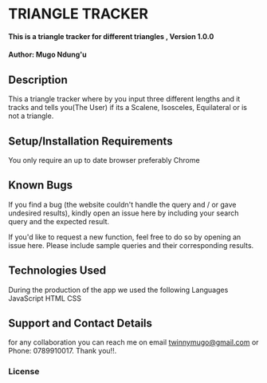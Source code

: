 # TRIANGLE TRACKER

#### This is a triangle tracker for different triangles , Version 1.0.0

#### Author: Mugo Ndung'u

## Description

This a triangle tracker where by you input three different lengths and it tracks and tells you(The User) if its a Scalene, Isosceles, Equilateral or is not a triangle.

## Setup/Installation Requirements

You only require an up to date browser preferably Chrome
## Known Bugs

If you find a bug (the website couldn't handle the query and / or gave undesired results), kindly open an issue here by including your search query and the expected result.

If you'd like to request a new function, feel free to do so by opening an issue here. Please include sample queries and their corresponding results.
## Technologies Used

During the production of the app we used the following Languages
 JavaScript
 HTML
 CSS

## Support and Contact Details

for any collaboration you can reach me on email twinnymugo@gmail.com or Phone: 0789910017. Thank you!!.

### License
